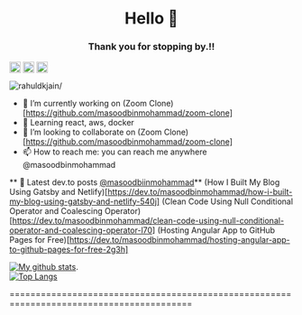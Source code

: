 <h1 align="center">Hello  👋</h1>
<h3 align="center">Thank you for stopping by.!!</h3>
<a href=https://dev.to/masoodbinmohammad target="blank"><img align="center" src=https://cdn.jsdelivr.net/npm/simple-icons@3.0.1/icons/dev-dot-to.svg alt="masoodbinmohammad" height="20" width="20" /></a>
<a href=https://twitter.com/masoodbinmohmd target="blank"><img align="center" src=https://cdn.jsdelivr.net/npm/simple-icons@3.0.1/icons/twitter.svg alt="masoodbinmohmd" height="20" width="20" /></a>
<a href=https://linkedin.com/in/masoodbinmohammd target="blank"><img align="center" src=https://cdn.jsdelivr.net/npm/simple-icons@3.0.1/icons/linkedin.svg alt="masoodbinmohammd" height="20" width="20" /></a>

<p align="left"> <img src=https://komarev.com/ghpvc/?username=masoodbinmohammad alt=rahuldkjain/> </p>

- 🔭 I’m currently working on (Zoom Clone)[https://github.com/masoodbinmohammad/zoom-clone]
- 🌱 Learning react, aws, docker
- 👯 I’m looking to collaborate on (Zoom Clone)[https://github.com/masoodbinmohammad/zoom-clone]
- 📫 How to reach me: you can reach me anywhere @masoodbinmohammad

** 📖 Latest dev.to posts [@masoodbiinmohammad](https://dev.to/masoodbinmohammd)**
(How I Built My Blog Using Gatsby and Netlify)[https://dev.to/masoodbinmohammad/how-i-built-my-blog-using-gatsby-and-netlify-540j]
(Clean Code Using Null Conditional Operator and Coalescing Operator)[https://dev.to/masoodbinmohammad/clean-code-using-null-conditional-operator-and-coalescing-operator-l70]
(Hosting Angular App to GitHub Pages for Free)[https://dev.to/masoodbinmohammad/hosting-angular-app-to-github-pages-for-free-2g3h]

[![My github stats](https://github-readme-stats.vercel.app/api?username=masoodbinmohammad&count_private=true&hide=stars,issues&show_icons=true&theme=shades-of-purple)](https://github.com/anuraghazra/github-readme-stats).
<br/>
[![Top Langs](https://github-readme-stats.vercel.app/api/top-langs/?username=masoodbinmohammad&show_icons=true&theme=shades-of-purple&layout=compact)](https://github.com/anuraghazra/github-readme-stats)

=========================================================================================

